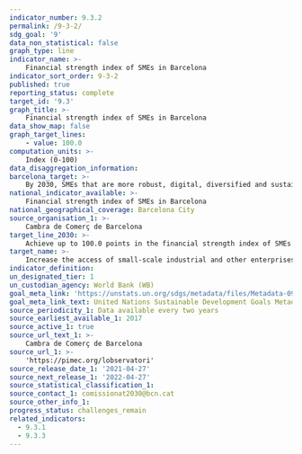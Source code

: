 ```yaml
---
indicator_number: 9.3.2
permalink: /9-3-2/
sdg_goal: '9'
data_non_statistical: false
graph_type: line
indicator_name: >-
    Financial strength index of SMEs in Barcelona
indicator_sort_order: 9-3-2
published: true
reporting_status: complete
target_id: '9.3'
graph_title: >-
    Financial strength index of SMEs in Barcelona
data_show_map: false
graph_target_lines:
    - value: 100.0
computation_units: >-
    Index (0-100)
data_disaggregation_information:
barcelona_target: >-
    By 2030, SMEs that are more robust, digital, diversified and sustainable, export more and generate employment
national_indicator_available: >-
    Financial strength index of SMEs in Barcelona
national_geographical_coverage: Barcelona City
source_organisation_1: >-
    Cambra de Comerç de Barcelona
target_line_2030: >-
    Achieve up to 100.0 points in the financial strength index of SMEs in Barcelona
target_name: >-
    Increase the access of small-scale industrial and other enterprises, in particular in developing countries, to financial services, including affordable credit, and their integration into value chains and markets
indicator_definition:
un_designated_tier: 1
un_custodian_agency: World Bank (WB)
goal_meta_link: 'https://unstats.un.org/sdgs/metadata/files/Metadata-09-03-01.pdf'
goal_meta_link_text: United Nations Sustainable Development Goals Metadata (pdf 894kB)
source_periodicity_1: Data available every two years
source_earliest_available_1: 2017
source_active_1: true
source_url_text_1: >-
    Cambra de Comerç de Barcelona
source_url_1: >-
    'https://pimec.org/lobservatori'
source_release_date_1: '2021-04-27'
source_next_release_1: '2022-04-27'
source_statistical_classification_1: 
source_contact_1: comissionat2030@bcn.cat
source_other_info_1:
progress_status: challenges_remain
related_indicators:
  - 9.3.1
  - 9.3.3
---
```

